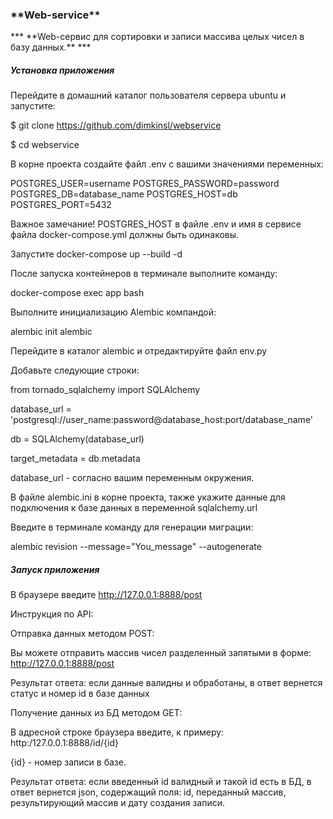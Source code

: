 <h3>**Web-service**</h3>
***
**Web-сервис для сортировки и записи массива целых чисел в базу данных.**
***
<h5>Установка приложения</h5>

Перейдите в домашний каталог пользователя сервера ubuntu и запустите:<br>

$ git clone https://github.com/dimkinsl/webservice

$ cd webservice



В корне проекта создайте файл .env с вашими значениями переменных:

POSTGRES_USER=username
POSTGRES_PASSWORD=password
POSTGRES_DB=database_name
POSTGRES_HOST=db
POSTGRES_PORT=5432

Важное замечание!
POSTGRES_HOST в файле .env и имя в сервисе файла docker-compose.yml должны быть одинаковы.

Запустите docker-compose up --build -d

После запуска контейнеров в терминале выполните команду:

docker-compose exec app bash

Выполните инициализацию Alembic компандой:

alembic init alembic

Перейдите в каталог alembic и отредактируйте файл env.py

Добавьте следующие строки:

from tornado_sqlalchemy import SQLAlchemy

database_url = 'postgresql://user_name:password@database_host:port/database_name'

db = SQLAlchemy(database_url)

target_metadata = db.metadata

database_url - согласно вашим переменным окружения.

В файле alembic.ini в корне проекта, также укажите данные для подключения к базе данных в переменной sqlalchemy.url

Введите в терминале команду для генерации миграции: 

alembic revision --message="You_message" --autogenerate

<h5>Запуск приложения</h5>

В браузере введите http://127.0.0.1:8888/post


Инструкция по API:

Отправка данных методом POST:

Вы можете отправить массив чисел разделенный запятыми в форме:
http://127.0.0.1:8888/post

Результат ответа: если данные валидны и обработаны, в ответ вернется статус и номер id в базе данных

Получение данных из БД методом GET:

В адресной строке браузера введите, к примеру:
http:/127.0.0.1:8888/id/{id}

{id} - номер записи в базе.

Результат ответа: если введенный id валидный и такой id есть в БД, в ответ вернется json, содержащий поля: id, переданный массив, результирующий массив и дату создания записи.
